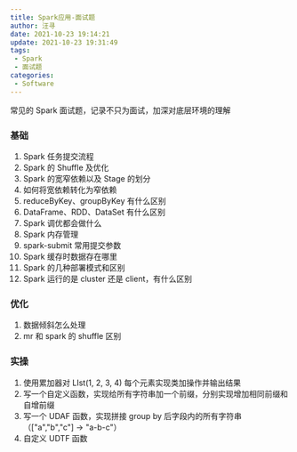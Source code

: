 ```yaml
---
title: Spark应用-面试题
author: 汪寻
date: 2021-10-23 19:14:21
update: 2021-10-23 19:31:49
tags:
 - Spark
 - 面试题
categories:
 - Software
---
```


常见的 Spark 面试题，记录不只为面试，加深对底层环境的理解

<!-- more -->

### 基础

1. Spark 任务提交流程
2. Spark 的 Shuffle 及优化
3. Spark 的宽窄依赖以及 Stage 的划分
4. 如何将宽依赖转化为窄依赖
5. reduceByKey、groupByKey 有什么区别
6. DataFrame、RDD、DataSet 有什么区别
7. Spark 调优都会做什么
8. Spark 内存管理
9. spark-submit 常用提交参数
10. Spark 缓存时数据存在哪里
11. Spark 的几种部署模式和区别
12. Spark 运行的是 cluster 还是 client，有什么区别

### 优化

1. 数据倾斜怎么处理
2. mr 和 spark 的 shuffle 区别

### 实操

1. 使用累加器对 LIst(1, 2, 3, 4) 每个元素实现类加操作并输出结果
2. 写一个自定义函数，实现给所有字符串加一个前缀，分别实现增加相同前缀和自增前缀
3. 写一个 UDAF 函数，实现拼接 group by 后字段内的所有字符串（["a","b","c"] -> "a-b-c"）
4. 自定义 UDTF 函数
